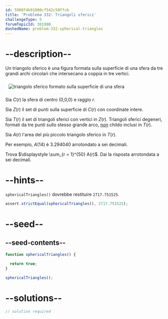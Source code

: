 ```yaml
---
id: 5900f4b91000cf542c50ffcb
title: 'Problema 332: Triangoli sferici'
challengeType: 5
forumTopicId: 301990
dashedName: problem-332-spherical-triangles
---
```


# --description--

Un triangolo sferico è una figura formata sulla superficie di una sfera da tre grandi archi circolari che intersecano a coppia in tre vertici.

<img class="img-responsive center-block" alt="triangolo sferico formato sulla superficie di una sfera" src="https://cdn.freecodecamp.org/curriculum/project-euler/spherical-triangles.jpg" style="background-color: white; padding: 10px;" />

Sia $C(r)$ la sfera di centro (0,0,0) e raggio $r$.

Sia $Z(r)$ il set di punti sulla superficie di $C(r)$ con coordinate intere.

Sia $T(r)$ il set di triangoli sferici con vertici in $Z(r)$. Triangoli sferici degeneri, formati da tre punti sullo stesso grande arco, <u>non</u> childo inclusi in $T(r)$.

Sia $A(r)$ l'area del più piccolo triangolo sferico in $T(r)$.

Per esempio, $A(14)$ è 3.294040 arrotondato a sei decimali.

Trova $\displaystyle \sum_{r = 1}^{50} A(r)$. Dai la risposta arrotondata a sei decimali.

# --hints--

`sphericalTriangles()` dovrebbe restituire `2717.751525`.

```js
assert.strictEqual(sphericalTriangles(), 2717.751525);
```

# --seed--

## --seed-contents--

```js
function sphericalTriangles() {

  return true;
}

sphericalTriangles();
```

# --solutions--

```js
// solution required
```
